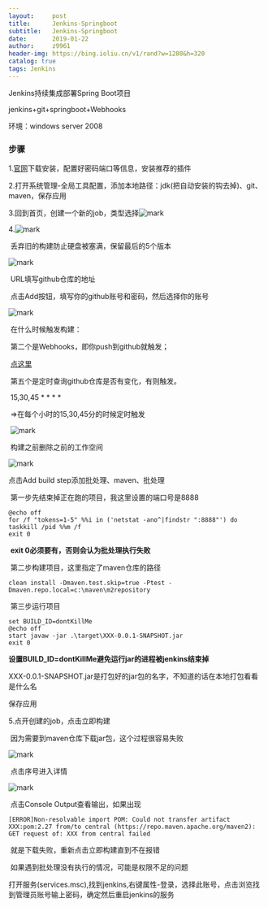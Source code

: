 ```yaml
---
layout:     post
title:      Jenkins-Springboot
subtitle:   Jenkins-Springboot
date:       2019-01-22
author:     z9961
header-img: https://bing.ioliu.cn/v1/rand?w=1280&h=320
catalog: true
tags: Jenkins
---
```


Jenkins持续集成部署Spring Boot项目

jenkins+git+springboot+Webhooks

环境：windows server 2008



### 步骤

1.[官网](https://jenkins.io)下载安装，配置好密码端口等信息，安装推荐的插件

2.打开系统管理-全局工具配置，添加本地路径：jdk(把自动安装的钩去掉)、git、maven，保存应用

3.回到首页，创建一个新的job，类型选择![mark](http://img.aloli.cn/github/20190123/J5GbndbJWocR.png)

4.![mark](http://img.aloli.cn/github/20190123/zytzTSPepRGm.png)

​	丢弃旧的构建防止硬盘被塞满，保留最后的5个版本

![mark](http://img.aloli.cn/github/20190123/wI2cW7BVAfMU.png)

​	URL填写github仓库的地址

​	点击Add按钮，填写你的github账号和密码，然后选择你的账号

![mark](http://img.aloli.cn/github/20190123/mcaFa3ccGM1g.png)

​	在什么时候触发构建：

​		第二个是Webhooks，即你push到github就触发；

​			[点这里](http://www.aloli.cn/2019/01/22/webhook/)

​		第五个是定时查询github仓库是否有变化，有则触发。

​			15,30,45 * * * *

​			=>在每个小时的15,30,45分的时候定时触发

​	![mark](http://img.aloli.cn/github/20190123/nv7vJ23wBpar.png)

​	构建之前删除之前的工作空间

![mark](http://img.aloli.cn/github/20190123/dSDq43u5Qbt6.png)

点击Add build step添加批处理、maven、批处理

​	第一步先结束掉正在跑的项目，我这里设置的端口号是8888

```CMD
@echo off
for /f "tokens=1-5" %%i in ('netstat -ano^|findstr ":8888"') do taskkill /pid %%m /f
exit 0
```

​	**exit 0必须要有，否则会认为批处理执行失败**

​	第二步构建项目，这里指定了maven仓库的路径

```
clean install -Dmaven.test.skip=true -Ptest -Dmaven.repo.local=c:\maven\m2repository
```

​	第三步运行项目

```
set BUILD_ID=dontKillMe
@echo off
start javaw -jar .\target\XXX-0.0.1-SNAPSHOT.jar
exit 0
```

​	**设置BUILD_ID=dontKillMe避免运行jar的进程被jenkins结束掉**

​	XXX-0.0.1-SNAPSHOT.jar是打包好的jar包的名字，不知道的话在本地打包看看是什么名

保存应用

5.点开创建的job，点击立即构建

​	因为需要到maven仓库下载jar包，这个过程很容易失败

![mark](http://img.aloli.cn/github/20190123/G57WsFldp1hC.png)

​	点击序号进入详情

![mark](http://img.aloli.cn/github/20190123/rivwOGtiYoDs.png)

​	点击Console Output查看输出，如果出现

```
[ERROR]Non-resolvable import POM: Could not transfer artifact XXX:pom:2.27 from/to central (https://repo.maven.apache.org/maven2): GET request of: XXX from central failed
```

​	就是下载失败，重新点击立即构建直到不在报错

​	如果遇到批处理没有执行的情况，可能是权限不足的问题

​		打开服务(services.msc),找到jenkins,右键属性-登录，选择此账号，点击浏览找到管理员账号输上密码，确定然后重启jenkins的服务